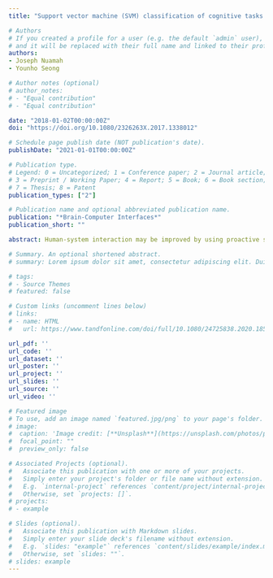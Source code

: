```yaml
---
title: "Support vector machine (SVM) classification of cognitive tasks based on electroencephalography (EEG) engagement index"

# Authors
# If you created a profile for a user (e.g. the default `admin` user), write the username (folder name) here 
# and it will be replaced with their full name and linked to their profile.
authors:
- Joseph Nuamah
- Younho Seong

# Author notes (optional)
# author_notes:
# - "Equal contribution"
# - "Equal contribution"

date: "2018-01-02T00:00:00Z" 
doi: "https://doi.org/10.1080/2326263X.2017.1338012"

# Schedule page publish date (NOT publication's date). 
publishDate: "2021-01-01T00:00:00Z"

# Publication type.
# Legend: 0 = Uncategorized; 1 = Conference paper; 2 = Journal article;
# 3 = Preprint / Working Paper; 4 = Report; 5 = Book; 6 = Book section;
# 7 = Thesis; 8 = Patent
publication_types: ["2"]

# Publication name and optional abbreviated publication name.
publication: "*Brain-Computer Interfaces*"
publication_short: ""

abstract: Human-system interaction may be improved by using proactive systems that detect, measure, and assess a user’s cognitive state in real time via diagnostic neurophysiological sensors and appropriate classification methods. The electroencephalography (EEG) task engagement index (TEI), a ratio of EEG power bands (beta/(alpha + theta)), may be used to track how cognitively engaged a person is in a task. In the present study, we performed statistical tests of significance on task engagement indices computed from EEG recorded from six healthy participants who performed five separate cognitive tasks. For all participants, we found a statistically significant difference in task engagement indices between the five cognitive tasks. Also, we used task engagement indices as inputs to support vector machines (SVMs) to allow identification and offline classification of cognitive engagement. We designed six separate multiclass SVMs to classify five cognitive tasks for the participants. The average classification accuracy across the six participants was 93.33 ± 8.16%. The results show that differences in cognitive task demand do elicit different degrees of cognitive engagement, which can be measured through the use of the TEI.

# Summary. An optional shortened abstract.
# summary: Lorem ipsum dolor sit amet, consectetur adipiscing elit. Duis posuere tellus ac convallis placerat. Proin tincidunt magna sed ex sollicitudin condimentum.

# tags:
# - Source Themes
# featured: false

# Custom links (uncomment lines below)
# links:
# - name: HTML
#   url: https://www.tandfonline.com/doi/full/10.1080/24725838.2020.1855272?casa_token=168ZfRqGyj0AAAAA%3Ah0JV_DKzCQSRIgJwncol0jZkudpPmXXu6UZ7U12LUrVK6Pn-c61JtH5dCtYw1alGA2rlIsnr1sBFbQ

url_pdf: ''
url_code: ''
url_dataset: ''
url_poster: ''
url_project: ''
url_slides: ''
url_source: ''
url_video: ''

# Featured image
# To use, add an image named `featured.jpg/png` to your page's folder. 
# image:
#  caption: 'Image credit: [**Unsplash**](https://unsplash.com/photos/pLCdAaMFLTE)'
#  focal_point: ""
#  preview_only: false

# Associated Projects (optional).
#   Associate this publication with one or more of your projects.
#   Simply enter your project's folder or file name without extension.
#   E.g. `internal-project` references `content/project/internal-project/index.md`.
#   Otherwise, set `projects: []`.
# projects:
# - example

# Slides (optional).
#   Associate this publication with Markdown slides.
#   Simply enter your slide deck's filename without extension.
#   E.g. `slides: "example"` references `content/slides/example/index.md`.
#   Otherwise, set `slides: ""`.
# slides: example
---
```

